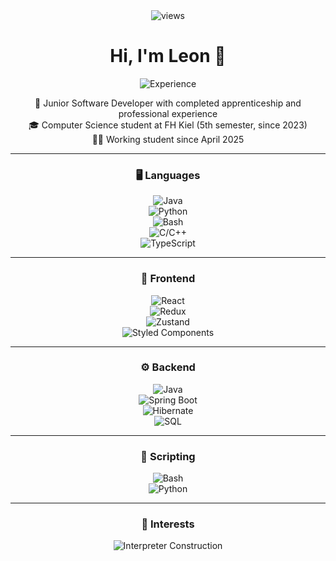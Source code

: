 <div align="center">

<img src="https://komarev.com/ghpvc/?username=SoulFoxer&color=blue&style=flat-square" alt="views"/>

# Hi, I'm Leon 👋

![Experience](https://img.shields.io/badge/Developer%20since-2020-orange?style=for-the-badge&labelColor=555555&logo=code&logoColor=white)

💼 Junior Software Developer with completed apprenticeship and professional experience  
🎓 Computer Science student at FH Kiel (5th semester, since 2023)  
🧑‍💻 Working student since April 2025  

---

### 🖥️ Languages  
![Java](https://img.shields.io/badge/Java-%23ED8B00.svg?style=for-the-badge&logo=openjdk&logoColor=white)  
![Python](https://img.shields.io/badge/Python-3776AB.svg?style=for-the-badge&logo=python&logoColor=white)  
![Bash](https://img.shields.io/badge/Bash-4EAA25.svg?style=for-the-badge&logo=gnu-bash&logoColor=white)  
![C/C++](https://img.shields.io/badge/C%2FC%2B%2B-00599C.svg?style=for-the-badge&logo=cplusplus&logoColor=white)  
![TypeScript](https://img.shields.io/badge/TypeScript-3178C6.svg?style=for-the-badge&logo=typescript&logoColor=white)  

---

### 🎨 Frontend  
![React](https://img.shields.io/badge/React-20232A.svg?style=for-the-badge&logo=react&logoColor=61DAFB)  
![Redux](https://img.shields.io/badge/Redux-764ABC.svg?style=for-the-badge&logo=redux&logoColor=white)  
![Zustand](https://img.shields.io/badge/Zustand-593D88.svg?style=for-the-badge)  
![Styled Components](https://img.shields.io/badge/Styled--Components-DB7093.svg?style=for-the-badge&logo=styled-components&logoColor=white)  

---

### ⚙️ Backend  
![Java](https://img.shields.io/badge/Java-%23ED8B00.svg?style=for-the-badge&logo=openjdk&logoColor=white)  
![Spring Boot](https://img.shields.io/badge/Spring%20Boot-6DB33F.svg?style=for-the-badge&logo=springboot&logoColor=white)  
![Hibernate](https://img.shields.io/badge/Hibernate-59666C.svg?style=for-the-badge&logo=hibernate&logoColor=white)  
![SQL](https://img.shields.io/badge/SQL-336791.svg?style=for-the-badge&logo=postgresql&logoColor=white)  

---

### 📜 Scripting  
![Bash](https://img.shields.io/badge/Bash-4EAA25.svg?style=for-the-badge&logo=gnu-bash&logoColor=white)  
![Python](https://img.shields.io/badge/Python-3776AB.svg?style=for-the-badge&logo=python&logoColor=white)  

---

### 🔭 Interests  
![Interpreter Construction](https://img.shields.io/badge/Interpreter%20Construction-orange?style=for-the-badge&logo=code&logoColor=white)  

</div>
